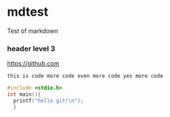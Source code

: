 # mdtest
Test of markdown

### header level 3

https://github.com

`this is code
more code
even more code
yes more code`

```c
#include <stdio.h>
int main(){
  printf("hello git!\n");
  }
```


